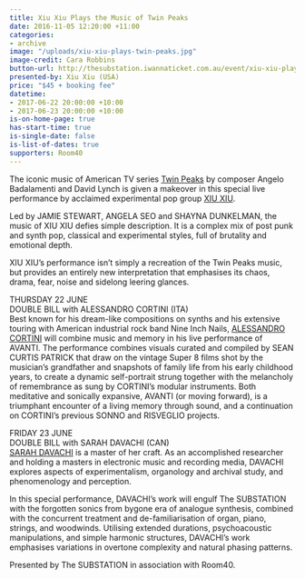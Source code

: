 ```yaml
---
title: Xiu Xiu Plays the Music of Twin Peaks
date: 2016-11-05 12:20:00 +11:00
categories:
- archive
image: "/uploads/xiu-xiu-plays-twin-peaks.jpg"
image-credit: Cara Robbins
button-url: http://thesubstation.iwannaticket.com.au/event/xiu-xiu-plays-the-music-of-twin-peaks-MTIwNjE
presented-by: Xiu Xiu (USA)
price: "$45 + booking fee"
datetime:
- 2017-06-22 20:00:00 +10:00
- 2017-06-23 20:00:00 +10:00
is-on-home-page: true
has-start-time: true
is-single-date: false
is-list-of-dates: true
supporters: Room40
---
```


The iconic music of American TV series [Twin Peaks](https://en.wikipedia.org/wiki/Twin_Peaks) by composer Angelo Badalamenti and David Lynch is given a makeover in this special live performance by acclaimed experimental pop group [XIU XIU](http://www.xiuxiu.org/).

Led by JAMIE STEWART, ANGELA SEO and SHAYNA DUNKELMAN, the music of XIU XIU defies simple description. It is a complex mix of post punk and synth pop, classical and experimental styles, full of brutality and emotional depth.

XIU XIU’s performance isn’t simply a recreation of the Twin Peaks music, but provides an entirely new interpretation that emphasises its chaos, drama, fear, noise and sidelong leering glances.

THURSDAY 22 JUNE<br>DOUBLE BILL with ALESSANDRO CORTINI (ITA)<br>
Best known for his dream-like compositions on synths and his extensive touring with American industrial rock band Nine Inch Nails, [ALESSANDRO CORTINI](https://soundcloud.com/alessandrocortini) will combine music and memory in his live performance of AVANTI. The performance combines visuals curated and compiled by SEAN CURTIS PATRICK that draw on the vintage Super 8 films shot by the musician’s grandfather and snapshots of family life from his early childhood years, to create a dynamic self-portrait strung together with the melancholy of remembrance as sung by CORTINI’s modular instruments. Both meditative and sonically expansive, AVANTI (or moving forward), is a triumphant encounter of a living memory through sound, and a continuation on CORTINI’s previous SONNO and RISVEGLIO projects.

FRIDAY 23 JUNE<br>DOUBLE BILL with SARAH DAVACHI (CAN)<br>
[SARAH DAVACHI](http://sarahdavachi.com/index.html) is a master of her craft. As an accomplished researcher and holding a masters in electronic music and recording media, DAVACHI explores aspects of experimentalism, organology and archival study, and phenomenology and perception.

In this special performance, DAVACHI’s work will engulf The SUBSTATION with the forgotten sonics from bygone era of analogue synthesis, combined with the concurrent treatment and de-familiarisation of organ, piano, strings, and woodwinds. Utilising extended durations, psychoacoustic manipulations, and simple harmonic structures, DAVACHI’s work emphasises variations in overtone complexity and natural phasing patterns. 

Presented by The SUBSTATION in association with Room40.
